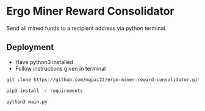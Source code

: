 
# Ergo Miner Reward Consolidator 

Send all mined funds to a recipient address via python terminal.


## Deployment

- Have python3 installed
- Follow instructions given in terminal

```bash
git clone https://github.com/mgpai22/ergo-miner-reward-consolidator.git && cd ergo-miner-reward-consolidator
```

```bash
pip3 install -r requirements
```

```bash
python3 main.py
```

